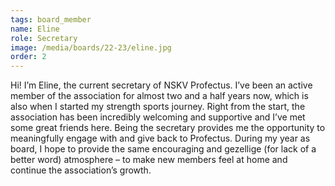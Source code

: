```yaml
---
tags: board_member
name: Eline
role: Secretary
image: /media/boards/22-23/eline.jpg
order: 2
---
```

Hi! I’m Eline, the current secretary of NSKV Profectus. I’ve been an active member of the association for almost two and a half years now, which is also when I started my strength sports journey. Right from the start, the association has been incredibly welcoming and supportive and I’ve met some great friends here. Being the secretary provides me the opportunity to meaningfully engage with and give back to Profectus. During my year as board, I hope to provide the same encouraging and gezellige (for lack of a better word) atmosphere – to make new members feel at home and continue the association’s growth.
